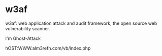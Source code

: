 # w3af
w3af: web application attack and audit framework, the open source web vulnerability scanner.

I'm Ghost-Attack

hOST:WWW.alm3refh.com/vb/index.php
